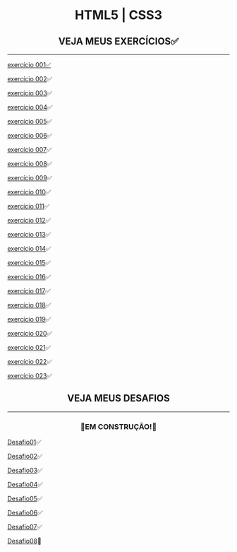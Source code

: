 <h1 align="center">HTML5 | CSS3</h1>

<h2 align="center">VEJA MEUS EXERCÍCIOS✅</h2>

***

<p>
<a href="https://hiagosilvaanjos.github.io/html-css/exerc%C3%ADcios/ex001/index.html">exercício 001✅</a>
</p>

[exercício 002](https://hiagosilvaanjos.github.io/html-css/exerc%C3%ADcios/ex002/index.html)✅

[exercício 003](https://hiagosilvaanjos.github.io/html-css/exerc%C3%ADcios/ex003/index.html)✅

[exercício 004](https://hiagosilvaanjos.github.io/html-css/exerc%C3%ADcios/ex004/index.html)✅

[exercício 005](https://hiagosilvaanjos.github.io/html-css/exerc%C3%ADcios/ex005/index.html)✅

[exercício 006](https://hiagosilvaanjos.github.io/html-css/exerc%C3%ADcios/ex006/index.html)✅

[exercício 007](https://hiagosilvaanjos.github.io/html-css/exerc%C3%ADcios/ex007/index.html)✅

[exercício 008](https://hiagosilvaanjos.github.io/html-css/exerc%C3%ADcios/ex008/index.html)✅

[exercício 009](https://hiagosilvaanjos.github.io/html-css/exerc%C3%ADcios/ex008B/index.html)✅

[exercício 010](https://hiagosilvaanjos.github.io/html-css/exerc%C3%ADcios/ex009/index.html)✅

[exercício 011](https://hiagosilvaanjos.github.io/html-css/exerc%C3%ADcios/ex010/index.html)✅

[exercício 012](https://hiagosilvaanjos.github.io/html-css/exerc%C3%ADcios/ex011/index.html)✅

[exercício 013](https://hiagosilvaanjos.github.io/html-css/exerc%C3%ADcios/ex012/index.html)✅

[exercício 014](https://hiagosilvaanjos.github.io/html-css/exerc%C3%ADcios/ex013/index.html)✅

[exercício 015](https://hiagosilvaanjos.github.io/html-css/exerc%C3%ADcios/ex014/index.html)✅

[exercício 016](https://hiagosilvaanjos.github.io/html-css/exerc%C3%ADcios/ex015/index.html)✅

[exercício 017](https://hiagosilvaanjos.github.io/html-css/exerc%C3%ADcios/ex016/index.html)✅

[exercício 018](https://hiagosilvaanjos.github.io/html-css/exerc%C3%ADcios/ex017/index.html)✅

[exercício 019](https://hiagosilvaanjos.github.io/html-css/exerc%C3%ADcios/ex018/index.html)✅

[exercício 020](https://hiagosilvaanjos.github.io/html-css/exerc%C3%ADcios/ex019/index.html)✅

[exercício 021](https://hiagosilvaanjos.github.io/html-css/exerc%C3%ADcios/ex020/index.html)✅

[exercício 022](https://hiagosilvaanjos.github.io/html-css/exerc%C3%ADcios/ex021/index.html)✅

[exercício 023](https://hiagosilvaanjos.github.io/html-css/exerc%C3%ADcios/ex021B)✅

<h2 align="center">VEJA MEUS DESAFIOS</h2>

***

<h3 align="center">🚧EM CONSTRUÇÃO!🚧</h3>

[Desafio01](https://hiagosilvaanjos.github.io/html-css/desafios/Desafio01/index.html)✅

[Desafio02](https://hiagosilvaanjos.github.io/html-css/desafios/Desafio02/index.html)✅

[Desafio03](https://hiagosilvaanjos.github.io/html-css/desafios/Desafio03/index.html)✅

[Desafio04](https://hiagosilvaanjos.github.io/html-css/desafios/Desafio04/index.html)✅

[Desafio05](https://hiagosilvaanjos.github.io/html-css/desafios/Desafio05/index.html)✅

[Desafio06](https://hiagosilvaanjos.github.io/html-css/desafios/Desafio06/index.html)✅

[Desafio07](https://hiagosilvaanjos.github.io/html-css/desafios/Desafio07/index.html)✅

[Desafio08](https://hiagosilvaanjos.github.io/html-css/desafios/Desafio08/index.html)🚧